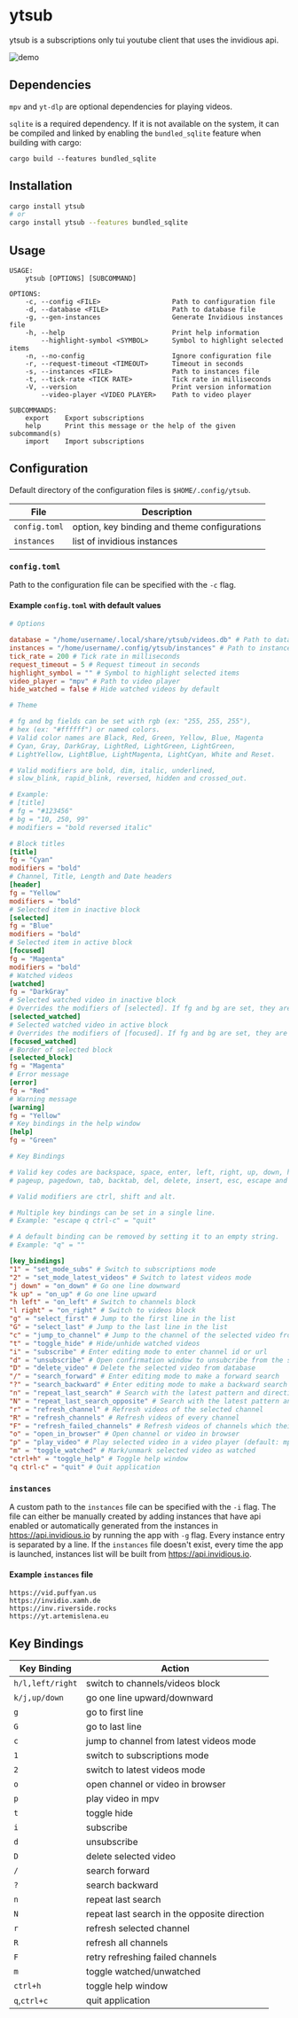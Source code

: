 # ytsub

ytsub is a subscriptions only tui youtube client that uses the invidious api.

![demo](https://user-images.githubusercontent.com/20581722/169398500-76b61e21-bff6-4286-aadb-8345eaab97a0.gif)

## Dependencies

`mpv` and `yt-dlp` are optional dependencies for playing videos.

`sqlite` is a required dependency. If it is not available on the system,
it can be compiled and linked by enabling
the `bundled_sqlite` feature when building with cargo:

```
cargo build --features bundled_sqlite
```

## Installation

```bash
cargo install ytsub
# or
cargo install ytsub --features bundled_sqlite
```

## Usage

```
USAGE:
    ytsub [OPTIONS] [SUBCOMMAND]

OPTIONS:
    -c, --config <FILE>                  Path to configuration file
    -d, --database <FILE>                Path to database file
    -g, --gen-instances                  Generate Invidious instances file
    -h, --help                           Print help information
        --highlight-symbol <SYMBOL>      Symbol to highlight selected items
    -n, --no-config                      Ignore configuration file
    -r, --request-timeout <TIMEOUT>      Timeout in seconds
    -s, --instances <FILE>               Path to instances file
    -t, --tick-rate <TICK RATE>          Tick rate in milliseconds
    -V, --version                        Print version information
        --video-player <VIDEO PLAYER>    Path to video player

SUBCOMMANDS:
    export    Export subscriptions
    help      Print this message or the help of the given subcommand(s)
    import    Import subscriptions
```

## Configuration

Default directory of the configuration files is `$HOME/.config/ytsub`.

| File          | Description                                   |
|---------------|-----------------------------------------------|
| `config.toml` | option, key binding and theme configurations  |
| `instances`   | list of invidious instances                   |

### `config.toml`

Path to the configuration file can be specified with the `-c` flag.

#### Example `config.toml` with default values

```toml
# Options

database = "/home/username/.local/share/ytsub/videos.db" # Path to database file
instances = "/home/username/.config/ytsub/instances" # Path to instances file
tick_rate = 200 # Tick rate in milliseconds
request_timeout = 5 # Request timeout in seconds
highlight_symbol = "" # Symbol to highlight selected items
video_player = "mpv" # Path to video player
hide_watched = false # Hide watched videos by default

# Theme

# fg and bg fields can be set with rgb (ex: "255, 255, 255"),
# hex (ex: "#ffffff") or named colors.
# Valid color names are Black, Red, Green, Yellow, Blue, Magenta
# Cyan, Gray, DarkGray, LightRed, LightGreen, LightGreen,
# LightYellow, LightBlue, LightMagenta, LightCyan, White and Reset.

# Valid modifiers are bold, dim, italic, underlined,
# slow_blink, rapid_blink, reversed, hidden and crossed_out.

# Example:
# [title]
# fg = "#123456"
# bg = "10, 250, 99"
# modifiers = "bold reversed italic"

# Block titles
[title]
fg = "Cyan"
modifiers = "bold"
# Channel, Title, Length and Date headers
[header]
fg = "Yellow"
modifiers = "bold"
# Selected item in inactive block
[selected]
fg = "Blue"
modifiers = "bold"
# Selected item in active block
[focused]
fg = "Magenta"
modifiers = "bold"
# Watched videos
[watched]
fg = "DarkGray"
# Selected watched video in inactive block
# Overrides the modifiers of [selected]. If fg and bg are set, they are patched to [selected]
[selected_watched]
# Selected watched video in active block
# Overrides the modifiers of [focused]. If fg and bg are set, they are patched to [focused]
[focused_watched]
# Border of selected block
[selected_block]
fg = "Magenta"
# Error message
[error]
fg = "Red"
# Warning message
[warning]
fg = "Yellow"
# Key bindings in the help window
[help]
fg = "Green"

# Key Bindings

# Valid key codes are backspace, space, enter, left, right, up, down, home, end
# pageup, pagedown, tab, backtab, del, delete, insert, esc, escape and characters.

# Valid modifiers are ctrl, shift and alt.

# Multiple key bindings can be set in a single line.
# Example: "escape q ctrl-c" = "quit"

# A default binding can be removed by setting it to an empty string.
# Example: "q" = ""

[key_bindings]
"1" = "set_mode_subs" # Switch to subscriptions mode
"2" = "set_mode_latest_videos" # Switch to latest videos mode
"j down" = "on_down" # Go one line downward
"k up" = "on_up" # Go one line upward
"h left" = "on_left" # Switch to channels block
"l right" = "on_right" # Switch to videos block
"g" = "select_first" # Jump to the first line in the list
"G" = "select_last" # Jump to the last line in the list
"c" = "jump_to_channel" # Jump to the channel of the selected video from latest videos mode
"t" = "toggle_hide" # Hide/unhide watched videos
"i" = "subscribe" # Enter editing mode to enter channel id or url
"d" = "unsubscribe" # Open confirmation window to unsubcribe from the selected channel
"D" = "delete_video" # Delete the selected video from database
"/" = "search_forward" # Enter editing mode to make a forward search
"?" = "search_backward" # Enter editing mode to make a backward search
"n" = "repeat_last_search" # Search with the latest pattern and direction
"N" = "repeat_last_search_opposite" # Search with the latest pattern and opposite direction
"r" = "refresh_channel" # Refresh videos of the selected channel
"R" = "refresh_channels" # Refresh videos of every channel
"F" = "refresh_failed_channels" # Refresh videos of channels which their latest refresh was a failure
"o" = "open_in_browser" # Open channel or video in browser
"p" = "play_video" # Play selected video in a video player (default: mpv)
"m" = "toggle_watched" # Mark/unmark selected video as watched
"ctrl+h" = "toggle_help" # Toggle help window
"q ctrl-c" = "quit" # Quit application
```

### `instances`

A custom path to the `instances` file can be specified with the `-i` flag.
The file can either be manually created by adding instances that have api enabled or
automatically generated from the instances in https://api.invidious.io by running the app with `-g` flag.
Every instance entry is separated by a line.
If the `instances` file doesn't exist, every time the app is launched,
instances list will be built from https://api.invidious.io.

#### Example `instances` file

```
https://vid.puffyan.us
https://invidio.xamh.de
https://inv.riverside.rocks
https://yt.artemislena.eu
```

## Key Bindings

| Key Binding          | Action                                       |
| -------------------- | -------------------------------------------- |
| `h/l,left/right`     | switch to channels/videos block              |
| `k/j,up/down`        | go one line upward/downward                  |
| `g`                  | go to first line                             |
| `G`                  | go to last line                              |
| `c`                  | jump to channel from latest videos mode      |
| `1`                  | switch to subscriptions mode                 |
| `2`                  | switch to latest videos mode                 |
| `o`                  | open channel or video in browser             |
| `p`                  | play video in mpv                            |
| `t`                  | toggle hide                                  |
| `i`                  | subscribe                                    |
| `d`                  | unsubscribe                                  |
| `D`                  | delete selected video                        |
| `/`                  | search forward                               |
| `?`                  | search backward                              |
| `n`                  | repeat last search                           |
| `N`                  | repeat last search in the opposite direction |
| `r`                  | refresh selected channel                     |
| `R`                  | refresh all channels                         |
| `F`                  | retry refreshing failed channels             |
| `m`                  | toggle watched/unwatched                     |
| `ctrl+h`             | toggle help window                           |
| `q`,`ctrl+c`         | quit application                             |
